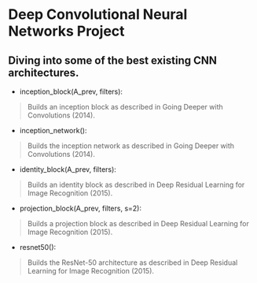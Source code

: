 # Deep Convolutional Neural Networks Project

## Diving into some of the best existing CNN architectures.

* inception_block(A_prev, filters):

> Builds an inception block as described in Going Deeper with Convolutions (2014).

* inception_network():

> Builds the inception network as described in Going Deeper with Convolutions (2014).

* identity_block(A_prev, filters):

> Builds an identity block as described in Deep Residual Learning for Image Recognition (2015).

* projection_block(A_prev, filters, s=2):

> Builds a projection block as described in Deep Residual Learning for Image Recognition (2015).

* resnet50():

> Builds the ResNet-50 architecture as described in Deep Residual Learning for Image Recognition (2015).